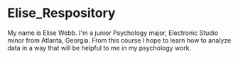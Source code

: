 # Elise_Respository
My name is Elise Webb. I'm a junior Psychology major, Electronic Studio minor from Atlanta, Georgia. From this course I hope to learn how to analyze data in a way that will be helpful to me in my psychology work.

